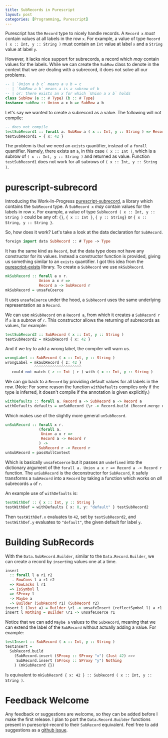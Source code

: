```yaml
---
title: SubRecords in Purescript
layout: post
categories: [Programming, Purescript]
---
```


Purescript has the `Record` type to nicely handle records.
A `Record x` *must* contain values at all labels in the row `x`.
For example, a value of type `Record ( x :: Int, y :: String )` must contain an `Int` value at label `x` and a `String` value at label `y`.

However, it lacks nice support for subrecords, a record which *may* contain values for the labels.
While we can create the `SubRow` class to denote in the context that we are dealing with a subrecord, it does not solve all our problems.

```haskell
-- | `Union a b c` means a ∪ b = c
-- | `SubRow a b` means a is a subrow of b
-- | or: there exists an x for which `Union a x b` holds
class SubRow (a :: # Type) (b :: # Type)
instance subRow :: Union a x b => SubRow a b
```

Let's say we wanted to create a subrecord as a value. The following will not compile:

```haskell
-- does not compile
testSubRecord1 :: forall a. SubRow a ( x :: Int, y :: String ) => Record a
testSubRecord1 = { x: 42 }
```

The problem is that we need an `exists` quantifier, instead of a `forall` quantifier.
Namely, there exists an `a`, in this case `( x :: Int )`, which is a subrow of `( x :: Int, y :: String )` and returned as value.
Function `testSubRecord1` does not work for all subrows of `( x :: Int, y :: String )`.

# purescript-subrecord

Introducing the Work-In-Progress [purescript-subrecord](https://github.com/rubenpieters/purescript-subrecord), a library which contains the `SubRecord` type.
A `SubRecord x` *may* contain values for the labels in row `x`.
For example, a value of type `SubRecord ( x :: Int, y :: String )` could be any of: `{}`, `{ x :: Int }`, `{ y :: String}` or `{ x :: String, y :: String }`.

So, how does it work? Let's take a look at the data declaration for `SubRecord`.

```haskell
foreign import data SubRecord :: # Type -> Type
```

It has the same kind as `Record`, but the data type does not have any constructor for its values. Instead a constructor function is provided,
giving us something similar to an `exists` quantifier. I got this idea from the [purescript-exists](https://github.com/purescript/purescript-exists) library.
To create a `SubRecord` we use `mkSubRecord`.

```haskell
mkSubRecord :: forall a x r.
               Union a x r =>
               Record a -> SubRecord r
mkSubRecord = unsafeCoerce
```

It uses `unsafeCoerce` under the hood, a `SubRecord` uses the same underlying representation as a `Record`.

We can use `mkSubRecord` on a `Record a`, from which it creates a `SubRecord r` if `a` is a subrow of `r`.
This constructor allows the returning of subrecords as values, for example:

```haskell
testSubRecord2 :: SubRecord ( x :: Int, y :: String )
testSubRecord2 = mkSubRecord { x: 42 }
```

And if we try to add a wrong label, the compiler will warn us.

```haskell
wrongLabel :: SubRecord ( x :: Int, y :: String )
wrongLabel = mkSubRecord { z: 42 }
             ^^^^^^^^^^^^^^^^^^^^^
   could not match ( z :: Int | r ) with ( x :: Int, y :: String )
```

We can go back to a `Record` by providing default values for all labels in the row.
(Note: For some reason the function `withDefaults` compiles only if the type is inferred, it doesn't compile if the annotation is given explicitly.)

```haskell
withDefaults :: forall a. Record a -> SubRecord a -> Record a
withDefaults defaults = unSubRecord (\r -> Record.build (Record.merge defaults) r)
```

Which makes use of the slightly more general `unSubRecord`.

```haskell
unSubRecord :: forall x r.
               (forall a.
                Union a x r =>
                Record a -> Record r
               ) ->
               SubRecord r -> Record r
unSubRecord = passNullContext
```

Which is basically `unsafeCoerce` but it passes an `undefined` into the dictionary argument of the `forall a. Union a x r => Record a -> Record r` function.
The `unSubRecord` is the deconstructor for `SubRecord`, it safely transforms a `SubRecord` into a `Record` by taking a function which works on *all* subrecords `a` of `r`.

An example use of `withDefaults` is:

```haskell
testWithDef :: { x :: Int, y :: String }
testWithDef = withDefaults { x: 0, y: "default" } testSubRecord2
```

Then `testWithDef.x` evaluates to `42`, set by `testSubRecord2`, and `testWithDef.y` evaluates to `"default"`, the given default for label `y`.

# Building SubRecords

With the `Data.SubRecord.Builder`, similar to the `Data.Record.Builder`, we can create a record by `insert`ing values one at a time.

```haskell
insert
  :: forall l a r1 r2
   . RowCons l a r1 r2
  => RowLacks l r1
  => IsSymbol l
  => SProxy l
  -> Maybe a
  -> Builder (SubRecord r1) (SubRecord r2)
insert l (Just a) = Builder \r1 -> unsafeInsert (reflectSymbol l) a r1
insert l Nothing = Builder \r1 -> unsafeCoerce r1
```

Notice that we can add `Maybe a` values to the `SubRecord`, meaning that we can extend the label of the `SubRecord` without actually adding a value.
For example:

```haskell
testInsert :: SubRecord ( x :: Int, y :: String )
testInsert =
  SubRecord.build
    (SubRecord.insert (SProxy :: SProxy "x") (Just 42) >>>
     SubRecord.insert (SProxy :: SProxy "y") Nothing
    ) (mkSubRecord {})
```

Is equivalent to `mkSubRecord { x: 42 } :: SubRecord ( x :: Int, y :: String )`.

# Feedback Welcome

Any feedback or suggestions are welcome, so they can be added before I make the first release.
I plan to port the `Data.Record.Builder` functions present in purescript-record to their `SubRecord` equivalent.
Feel free to add suggestions as a [github issue](https://github.com/rubenpieters/purescript-subrecord/issues).